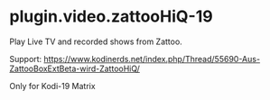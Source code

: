# plugin.video.zattooHiQ-19
Play Live TV and recorded shows from Zattoo.

Support: https://www.kodinerds.net/index.php/Thread/55690-Aus-ZattooBoxExtBeta-wird-ZattooHiQ/

Only for Kodi-19 Matrix
